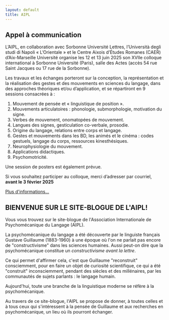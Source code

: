 ```yaml
---
layout: default
title: AIPL
---
```


## Appel à communication

L’AIPL, en collaboration avec Sorbonne Université Lettres, l’Università degli studi di Napoli
« L’Orientale » et le Centre Aixois d’Études Romanes (CAER) d’Aix-Marseille Université organise les
12 et 13 juin 2025 son XVIIe colloque international à Sorbonne Université (Paris), salle des Actes (accès
54 rue Saint Jacques ou 17 rue de la Sorbonne).

Les travaux et les échanges porteront sur la conception, la représentation et la réalisation des gestes et
des mouvements en sciences du langage, dans des approches théoriques et/ou d’application, et se
répartiront en 9 sessions consacrées à :

1. Mouvement de pensée et « linguistique de position ».
2. Mouvements articulatoires : phonologie, submorphologie, motivation du signe.
3. Verbes de mouvement, onomatopées de mouvement.
4. Langues des signes, gesticulation co-verbale, prosodie.
5. Origine du langage, relations entre corps et langage.
6. Gestes et mouvements dans les BD, les animés et le cinéma : codes gestuels, langage du corps, ressources kinesthésiques.
7. Neurophysiologie du mouvement.
8. Applications didactiques.
9. Psychomotricité.

Une session de posters est également prévue.

Si vous souhaitez participer au colloque, merci d’adresser par courriel, **avant le 3 février 2025**

[Plus d'informations...](./docs/Appel-à-communication_Colloque_AIPL_juin2025.pdf)

## BIENVENUE SUR LE SITE-BLOGUE DE L'AIPL!

Vous vous trouvez sur le site-blogue de l'Association Internationale de Psychomécanique du Langage (AIPL).

La psychomécanique du langage a été découverte par le linguiste français Gustave Guillaume (1883-1960) à une époque où l'on ne parlait pas encore de "constructivisme" dans les sciences humaines. Aussi peut-on dire que la psychomécanique constitue un *constructivisme avant la lettre*.

Ce qui permet d'affirmer cela, c'est que Guillaume "reconstruit" consciemment, pour en faire un objet de curiosité scientifique, ce qui a été "construit" inconsciemment, pendant des siècles et des millénaires, par les communautés de sujets parlants : le langage humain.

Aujourd'hui, toute une branche de la linguistique moderne se réfère à la psychomécanique.

Au travers de ce site-blogue, l'AIPL se propose de donner, à toutes celles et à tous ceux qui s'intéressent à la pensée de Guillaume et aux recherches en psychomécanique, un lieu où ils pourront échanger.
